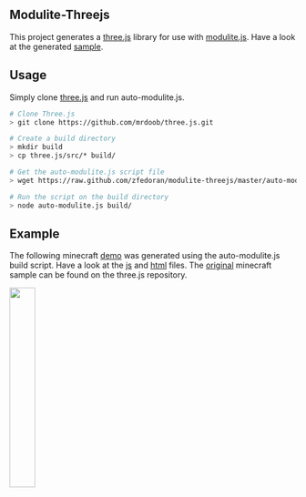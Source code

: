 ## Modulite-Threejs

This project generates a [three.js](https://github.com/mrdoob/three.js/) library for use with [modulite.js](https://github.com/zfedoran/modulite.js). Have a look at the generated [sample](https://github.com/zfedoran/modulite-threejs/tree/master/example/js/threejs).

## Usage

Simply clone [three.js](https://github.com/mrdoob/three.js/) and run auto-modulite.js.

```bash
# Clone Three.js
> git clone https://github.com/mrdoob/three.js.git

# Create a build directory
> mkdir build
> cp three.js/src/* build/

# Get the auto-modulite.js script file
> wget https://raw.github.com/zfedoran/modulite-threejs/master/auto-modulite.js

# Run the script on the build directory
> node auto-modulite.js build/
```

## Example
The following minecraft <a href="http://zfedoran.github.com/modulite-threejs/example/index.html">demo</a> was generated using the auto-modulite.js build script. Have a look at the <a href="https://github.com/zfedoran/modulite-threejs/blob/master/example/js/webgl_geometry_minecraft_ao.js">js</a> and <a href="https://github.com/zfedoran/modulite-threejs/blob/master/example/index.html">html</a> files. The [original](http://mrdoob.github.com/three.js/) minecraft sample can be found on the three.js repository.

<a href="http://zfedoran.github.com/modulite-threejs/example/index.html"><img width="30%" src="https://github.com/zfedoran/modulite-threejs/raw/master/example/images/webgl_geometry_minecraft_ao.png"></a>